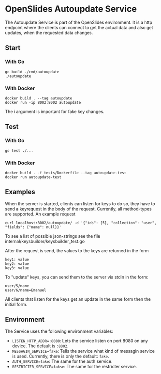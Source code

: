 # OpenSlides Autoupdate Service

The Autoupdate Service is part of the OpenSlides environment. It is a
http endpoint where the clients can connect to get the actual data and
also get updates, when the requested data changes.

## Start

### With Go

```
go build ./cmd/autoupdate
./autoupdate
```

### With Docker

```
docker build . --tag autoupdate
docker run -ip 8002:8002 autoupdate
```
The i argument is important for fake key changes.

## Test

### With Go

```
go test ./...
```

### With Docker

```
docker build . -f tests/Dockerfile --tag autoupdate-test
docker run autoupdate-test
```

## Examples

When the server is started, clients can listen for keys to do so, they have to send a keyrequest in the body
of the request. Currently, all method-types are supported. An example request

`curl localhost:8002/autoupdate/ -d '{"ids": [5], "collection": "user", "fields": {"name": null}}'`

To see a list of possible json-strings see the file internal/keysbuilder/keysbuilder_test.go

After the request is send, the values to the keys are returned in the form
```
key1: value
key2: value
key3: value
```

To "update" keys, you can send them to the server via stdin in the form:
```
user/5/name
user/6/name=Emanuel
```

All clients that listen for the keys get an update in the same form then the initial form.


## Environment

The Service uses the following environment variables:

* `LISTEN_HTTP_ADDR=:8080`: Lets the service listen on port 8080 on any device. The default is `:8002`.
* `MESSAGIN_SERVICE=fake`: Tells the service what kind of messagin service is used. Currently, there is only the default: `fake`.
* `AUTH_SERVICE=fake`: The same for the auth service.
* `RESTRICTER_SERVICE=fakse`: The same for the restricter service.


